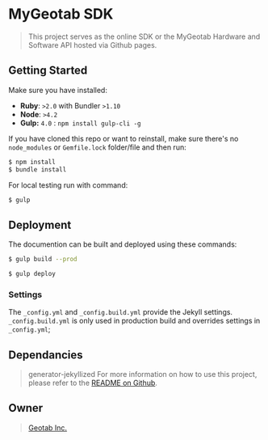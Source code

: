 # MyGeotab SDK

> This project serves as the online SDK or the MyGeotab Hardware and Software API hosted via Github pages.

## Getting Started

Make sure you have installed:

* **Ruby**: `>2.0` with Bundler `>1.10`
* **Node**: `>4.2`
* **Gulp:** `4.0` : `npm install gulp-cli -g`

If you have cloned this repo or want to reinstall, make sure there's no `node_modules` or `Gemfile.lock` folder/file and then run:

```sh
$ npm install
$ bundle install
```

For local testing run with command:

```sh
$ gulp
```

## Deployment

The documention can be built and deployed using these commands:

```sh
$ gulp build --prod
```

```sh
$ gulp deploy
```

### Settings

The `_config.yml` and `_config.build.yml` provide the Jekyll settings. `_config.build.yml` is only used in production build and overrides settings in `_config.yml`;

## Dependancies

> generator-jekyllized
For more information on how to use this project, please refer to the [README
on Github](https://github.com/sondr3/generator-jekyllized).

## Owner

> [Geotab Inc.](https://my.geotab.com)
